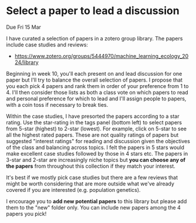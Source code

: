 # Select a paper to lead a discussion

Due Fri 15 Mar

I have curated a selection of papers in a zotero group library. The papers include case studies and reviews:

* https://www.zotero.org/groups/5444970/machine_learning_ecology_2024/library

Beginning in week 10, you'll each present on and lead discussion for one paper but I'll try to balance the overall selection of papers. I propose that you each pick 4 papers and rank them in order of your preference from 1 to 4. I'll then consider those lists as both a class vote on which papers to read and personal preference for which to lead and I'll assign people to papers, with a coin toss if necessary to break ties.

Within the case studies, I have presorted the papers according to a star rating. Use the star-rating in the tags panel (bottom left) to select papers from 5-star (highest) to 2-star (lowest). For example, click on 5-star to see all the highest rated papers. These are not quality ratings of papers but suggested "interest ratings" for reading and discussion given the objectives of the class and balancing across topics. I felt the papers in 5 stars would make excellent case studies followed by those in 4 stars etc. The papers in 3-star and 2-star are increasingly niche topics but **you can choose any of the papers** from throughout this collection if they match your interest.

It's best if we mostly pick case studies but there are a few reviews that might be worth considering that are more outside what we've already covered if you are interested (e.g. population genetics).

I encourage you to **add new potential papers** to this library but please add them to the "new" folder only. You can include new papers among the 4 papers you pick!
